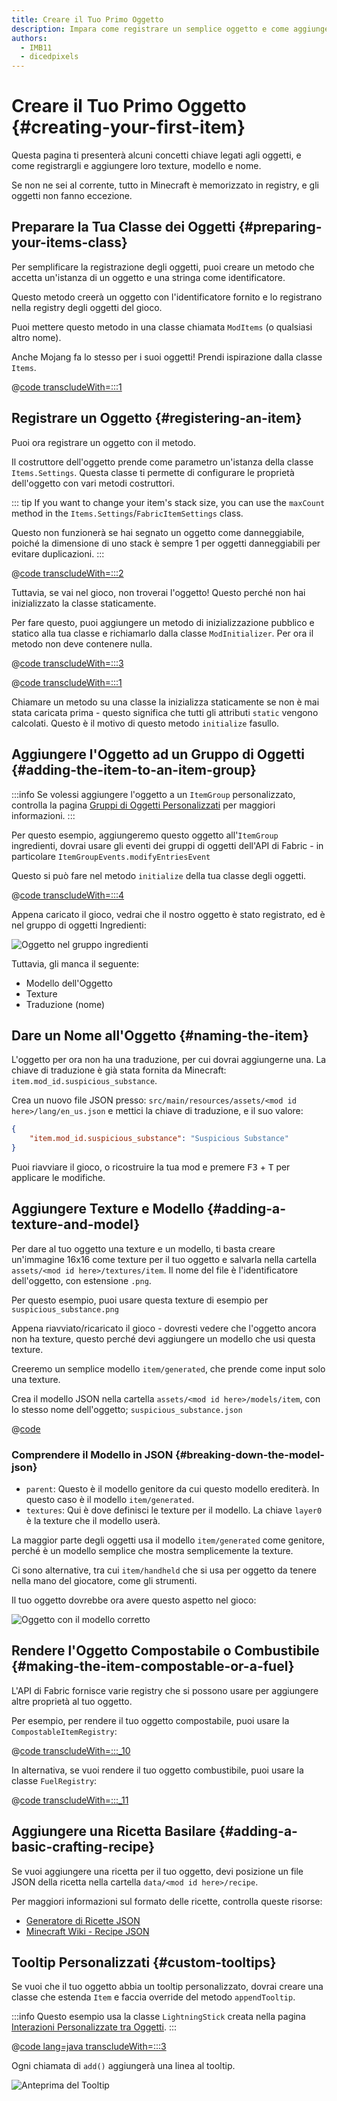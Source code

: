 ```yaml
---
title: Creare il Tuo Primo Oggetto
description: Impara come registrare un semplice oggetto e come aggiungergli texture, modello e nome.
authors:
  - IMB11
  - dicedpixels
---
```


# Creare il Tuo Primo Oggetto {#creating-your-first-item}

Questa pagina ti presenterà alcuni concetti chiave legati agli oggetti, e come registrargli e aggiungere loro texture, modello e nome.

Se non ne sei al corrente, tutto in Minecraft è memorizzato in registry, e gli oggetti non fanno eccezione.

## Preparare la Tua Classe dei Oggetti {#preparing-your-items-class}

Per semplificare la registrazione degli oggetti, puoi creare un metodo che accetta un'istanza di un oggetto e una stringa come identificatore.

Questo metodo creerà un oggetto con l'identificatore fornito e lo registrano nella registry degli oggetti del gioco.

Puoi mettere questo metodo in una classe chiamata `ModItems` (o qualsiasi altro nome).

Anche Mojang fa lo stesso per i suoi oggetti! Prendi ispirazione dalla classe `Items`.

@[code transcludeWith=:::1](@/reference/latest/src/main/java/com/example/docs/item/ModItems.java)

## Registrare un Oggetto {#registering-an-item}

Puoi ora registrare un oggetto con il metodo.

Il costruttore dell'oggetto prende come parametro un'istanza della classe `Items.Settings`. Questa classe ti permette di configurare le proprietà dell'oggetto con vari metodi costruttori.

::: tip
If you want to change your item's stack size, you can use the `maxCount` method in the `Items.Settings`/`FabricItemSettings` class.

Questo non funzionerà se hai segnato un oggetto come danneggiabile, poiché la dimensione di uno stack è sempre 1 per oggetti danneggiabili per evitare duplicazioni.
:::

@[code transcludeWith=:::2](@/reference/latest/src/main/java/com/example/docs/item/ModItems.java)

Tuttavia, se vai nel gioco, non troverai l'oggetto! Questo perché non hai inizializzato la classe staticamente.

Per fare questo, puoi aggiungere un metodo di inizializzazione pubblico e statico alla tua classe e richiamarlo dalla classe `ModInitializer`. Per ora il metodo non deve contenere nulla.

@[code transcludeWith=:::3](@/reference/latest/src/main/java/com/example/docs/item/ModItems.java)

@[code transcludeWith=:::1](@/reference/latest/src/main/java/com/example/docs/item/FabricDocsReferenceItems.java)

Chiamare un metodo su una classe la inizializza staticamente se non è mai stata caricata prima - questo significa che tutti gli attributi `static` vengono calcolati. Questo è il motivo di questo metodo `initialize` fasullo.

## Aggiungere l'Oggetto ad un Gruppo di Oggetti {#adding-the-item-to-an-item-group}

:::info
Se volessi aggiungere l'oggetto a un `ItemGroup` personalizzato, controlla la pagina [Gruppi di Oggetti Personalizzati](./custom-item-groups) per maggiori informazioni.
:::

Per questo esempio, aggiungeremo questo oggetto all'`ItemGroup` ingredienti, dovrai usare gli eventi dei gruppi di oggetti dell'API di Fabric - in particolare `ItemGroupEvents.modifyEntriesEvent`

Questo si può fare nel metodo `initialize` della tua classe degli oggetti.

@[code transcludeWith=:::4](@/reference/latest/src/main/java/com/example/docs/item/ModItems.java)

Appena caricato il gioco, vedrai che il nostro oggetto è stato registrato, ed è nel gruppo di oggetti Ingredienti:

![Oggetto nel gruppo ingredienti](/assets/develop/items/first_item_0.png)

Tuttavia, gli manca il seguente:

- Modello dell'Oggetto
- Texture
- Traduzione (nome)

## Dare un Nome all'Oggetto {#naming-the-item}

L'oggetto per ora non ha una traduzione, per cui dovrai aggiungerne una. La chiave di traduzione è già stata fornita da Minecraft: `item.mod_id.suspicious_substance`.

Crea un nuovo file JSON presso: `src/main/resources/assets/<mod id here>/lang/en_us.json` e mettici la chiave di traduzione, e il suo valore:

```json
{
    "item.mod_id.suspicious_substance": "Suspicious Substance"
}
```

Puoi riavviare il gioco, o ricostruire la tua mod e premere <kbd>F3</kbd> + <kbd>T</kbd> per applicare le modifiche.

## Aggiungere Texture e Modello {#adding-a-texture-and-model}

Per dare al tuo oggetto una texture e un modello, ti basta creare un'immagine 16x16 come texture per il tuo oggetto e salvarla nella cartella `assets/<mod id here>/textures/item`. Il nome del file è l'identificatore dell'oggetto, con estensione `.png`.

Per questo esempio, puoi usare questa texture di esempio per `suspicious_substance.png`

<DownloadEntry type="Texture" visualURL="/assets/develop/items/first_item_1.png" downloadURL="/assets/develop/items/first_item_1_small.png" />

Appena riavviato/ricaricato il gioco - dovresti vedere che l'oggetto ancora non ha texture, questo perché devi aggiungere un modello che usi questa texture.

Creeremo un semplice modello `item/generated`, che prende come input solo una texture.

Crea il modello JSON nella cartella `assets/<mod id here>/models/item`, con lo stesso nome dell'oggetto; `suspicious_substance.json`

@[code](@/reference/latest/src/main/resources/assets/fabric-docs-reference/models/item/suspicious_substance.json)

### Comprendere il Modello in JSON {#breaking-down-the-model-json}

- `parent`: Questo è il modello genitore da cui questo modello erediterà. In questo caso è il modello `item/generated`.
- `textures`: Qui è dove definisci le texture per il modello. La chiave `layer0` è la texture che il modello userà.

La maggior parte degli oggetti usa il modello `item/generated` come genitore, perché è un modello semplice che mostra semplicemente la texture.

Ci sono alternative, tra cui `item/handheld` che si usa per oggetto da tenere nella mano del giocatore, come gli strumenti.

Il tuo oggetto dovrebbe ora avere questo aspetto nel gioco:

![Oggetto con il modello corretto](/assets/develop/items/first_item_2.png)

## Rendere l'Oggetto Compostabile o Combustibile {#making-the-item-compostable-or-a-fuel}

L'API di Fabric fornisce varie registry che si possono usare per aggiungere altre proprietà al tuo oggetto.

Per esempio, per rendere il tuo oggetto compostabile, puoi usare la `CompostableItemRegistry`:

@[code transcludeWith=:::_10](@/reference/latest/src/main/java/com/example/docs/item/ModItems.java)

In alternativa, se vuoi rendere il tuo oggetto combustibile, puoi usare la classe `FuelRegistry`:

@[code transcludeWith=:::_11](@/reference/latest/src/main/java/com/example/docs/item/ModItems.java)

## Aggiungere una Ricetta Basilare {#adding-a-basic-crafting-recipe}

<!-- In the future, an entire section on recipes and recipe types should be created. For now, this suffices. -->

Se vuoi aggiungere una ricetta per il tuo oggetto, devi posizione un file JSON della ricetta nella cartella `data/<mod id here>/recipe`.

Per maggiori informazioni sul formato delle ricette, controlla queste risorse:

- [Generatore di Ricette JSON](https://crafting.thedestruc7i0n.ca/)
- [Minecraft Wiki - Recipe JSON](https://minecraft.wiki/w/Recipe#JSON_Format)

## Tooltip Personalizzati {#custom-tooltips}

Se vuoi che il tuo oggetto abbia un tooltip personalizzato, dovrai creare una classe che estenda `Item` e faccia override del metodo `appendTooltip`.

:::info
Questo esempio usa la classe `LightningStick` creata nella pagina [Interazioni Personalizzate tra Oggetti](./custom-item-interactions).
:::

@[code lang=java transcludeWith=:::3](@/reference/latest/src/main/java/com/example/docs/item/custom/LightningStick.java)

Ogni chiamata di `add()` aggiungerà una linea al tooltip.

![Anteprima del Tooltip](/assets/develop/items/first_item_3.png)
